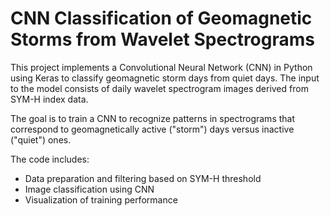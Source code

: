 # CNN Classification of Geomagnetic Storms from Wavelet Spectrograms

This project implements a Convolutional Neural Network (CNN) in Python using Keras to classify geomagnetic storm days from quiet days. The input to the model consists of daily wavelet spectrogram images derived from SYM-H index data.

The goal is to train a CNN to recognize patterns in spectrograms that correspond to geomagnetically active ("storm") days versus inactive ("quiet") ones.

The code includes:
- Data preparation and filtering based on SYM-H threshold
- Image classification using CNN
- Visualization of training performance
